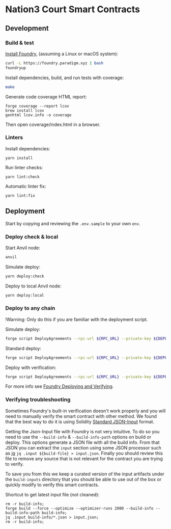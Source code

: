 # Nation3 Court Smart Contracts

## Development

### Build & test

[Install Foundry](https://book.getfoundry.sh/getting-started/installation.html), (assuming a Linux or macOS system):
```bash
curl -L https://foundry.paradigm.xyz | bash
foundryup
```

Install dependencies, build, and run tests with coverage:

```bash
make
```

Generate code coverage HTML report:
```
forge coverage --report lcov
brew install lcov
genhtml lcov.info -o coverage
```
Then open coverage/index.html in a browser.

### Linters

Install dependencies:
```
yarn install
```

Run linter checks:
```
yarn lint:check
```

Automatic linter fix:
```
yarn lint:fix
```

## Deployment

Start by copying and reviewing the `.env.sample` to your own `env`.

### Deploy check & local

Start Anvil node:
```bash
anvil
```

Simulate deploy:
```bash
yarn deploy:check
```

Deploy to local Anvil node:
```bash
yarn deploy:local
```

### Deploy to any chain

!Warning: Only do this if you are familiar with the deployment script.

Simulate deploy:
```bash
forge script DeployAgreements --rpc-url ${RPC_URL} --private-key ${DEPLOYER_PRIVATE_KEY} --optimize --optimizer-runs 2000 -vvvv --ffi
```

Standard deploy:
```bash
forge script DeployAgreements --rpc-url ${RPC_URL} --private-key ${DEPLOYER_PRIVATE_KEY} --optimize --optimizer-runs 2000 -vvv --ffi --broadcast
```

Deploy with verification:
```bash
forge script DeployAgreements --rpc-url ${RPC_URL} --private-key ${DEPLOYER_PRIVATE_KEY} --optimize --optimizer-runs 2000 -vvv --ffi --broadcast --verify --retries 10
```
For more info see [Foundry Deploying and Verifying](https://book.getfoundry.sh/forge/deploying).

### Verifying troubleshooting

Sometimes Foundry's built-in verification doesn't work properly and you will need to manually verify the smart contract with other method.
We found that the best way to do it is using Solidity [Standard JSON-Input](https://docs.soliditylang.org/en/v0.8.17/using-the-compiler.html?highlight=input#input-description) format.

Getting the Json-Input file with Foundry is not very intuitive.
To do so you need to use the `--build-info` & `--build-info-path` options on build or deploy.
This options generate a JSON file with all the build info. From that JSON you can extract the `input` section using some JSON processor such as [jq](https://stedolan.github.io/jq/) `jq .input ${build-file} > input.json`.
Finally you should review this file to remove any source that is not relevant for the contract you are trying to verify.

To save you from this we keep a curated version of the input artifacts under the `build-inputs` directory that you should be able to use out of the box or quickly modify to verify this smart contracts.

Shortcut to get latest input file (not cleaned):
```
rm -r build-info;
forge build --force --optimize --optimizer-runs 2000 --build-info --build-info-path build-info;
jq .input build-info/*.json > input.json;
rm -r build-info;
```
